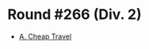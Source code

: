 # Round #266 (Div. 2)

* [A. Cheap Travel][]

[A. Cheap Travel]: http://codeforces.com/contest/466/problem/A
